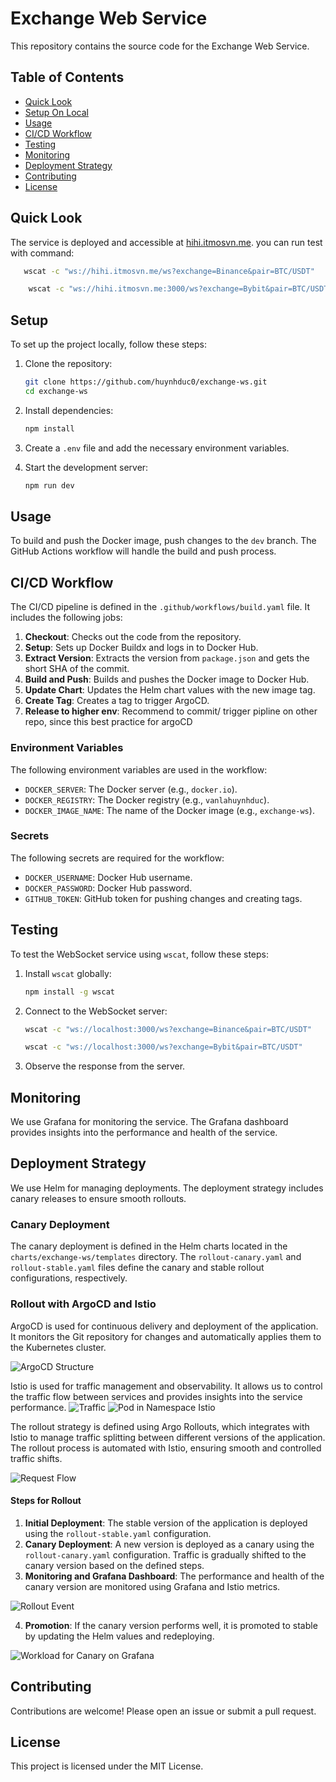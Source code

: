 # Exchange Web Service

This repository contains the source code for the Exchange Web Service.

## Table of Contents
- [Quick Look](#quick-look)
- [Setup On Local](#setup)
- [Usage](#usage)
- [CI/CD Workflow](#cicd-workflow)
- [Testing](#testing)
- [Monitoring](#monitoring)
- [Deployment Strategy](#deployment-strategy)
- [Contributing](#contributing)
- [License](#license)


## Quick Look
The service is deployed and accessible at [hihi.itmosvn.me](http://hihi.itmosvn.me).
you can run test with command:
 ```sh
    wscat -c "ws://hihi.itmosvn.me/ws?exchange=Binance&pair=BTC/USDT"
```
```sh
    wscat -c "ws://hihi.itmosvn.me:3000/ws?exchange=Bybit&pair=BTC/USDT"
```
 
## Setup

To set up the project locally, follow these steps:

1. Clone the repository:
    ```sh
    git clone https://github.com/huynhduc0/exchange-ws.git
    cd exchange-ws
    ```

2. Install dependencies:
    ```sh
    npm install
    ```

3. Create a `.env` file and add the necessary environment variables.

4. Start the development server:
    ```sh
    npm run dev
    ```

## Usage

To build and push the Docker image, push changes to the `dev` branch. The GitHub Actions workflow will handle the build and push process.

## CI/CD Workflow

The CI/CD pipeline is defined in the `.github/workflows/build.yaml` file. It includes the following jobs:

1. **Checkout**: Checks out the code from the repository.
2. **Setup**: Sets up Docker Buildx and logs in to Docker Hub.
3. **Extract Version**: Extracts the version from `package.json` and gets the short SHA of the commit.
4. **Build and Push**: Builds and pushes the Docker image to Docker Hub.
5. **Update Chart**: Updates the Helm chart values with the new image tag.
6. **Create Tag**: Creates a tag to trigger ArgoCD.
7. **Release to higher env**: Recommend to commit/ trigger pipline on other repo, since this best practice for argoCD
### Environment Variables

The following environment variables are used in the workflow:

- `DOCKER_SERVER`: The Docker server (e.g., `docker.io`).
- `DOCKER_REGISTRY`: The Docker registry (e.g., `vanlahuynhduc`).
- `DOCKER_IMAGE_NAME`: The name of the Docker image (e.g., `exchange-ws`).

### Secrets

The following secrets are required for the workflow:

- `DOCKER_USERNAME`: Docker Hub username.
- `DOCKER_PASSWORD`: Docker Hub password.
- `GITHUB_TOKEN`: GitHub token for pushing changes and creating tags.

## Testing

To test the WebSocket service using `wscat`, follow these steps:

1. Install `wscat` globally:
    ```sh
    npm install -g wscat
    ```

2. Connect to the WebSocket server:
    ```sh
    wscat -c "ws://localhost:3000/ws?exchange=Binance&pair=BTC/USDT"
    ```
    ```sh
    wscat -c "ws://localhost:3000/ws?exchange=Bybit&pair=BTC/USDT"
    ```
3. Observe the response from the server.

## Monitoring

We use Grafana for monitoring the service. The Grafana dashboard provides insights into the performance and health of the service.

## Deployment Strategy

We use Helm for managing deployments. The deployment strategy includes canary releases to ensure smooth rollouts.

### Canary Deployment

The canary deployment is defined in the Helm charts located in the `charts/exchange-ws/templates` directory. The `rollout-canary.yaml` and `rollout-stable.yaml` files define the canary and stable rollout configurations, respectively.

### Rollout with ArgoCD and Istio

ArgoCD is used for continuous delivery and deployment of the application. It monitors the Git repository for changes and automatically applies them to the Kubernetes cluster.

![ArgoCD Structure](./image/argocd.png)

Istio is used for traffic management and observability. It allows us to control the traffic flow between services and provides insights into the service performance.
![Traffic](./image/traffic.png)
![Pod in Namespace Istio](./image/namespace%20istio.png)

The rollout strategy is defined using Argo Rollouts, which integrates with Istio to manage traffic splitting between different versions of the application. The rollout process is automated with Istio, ensuring smooth and controlled traffic shifts.

![Request Flow](./image/request.png)

#### Steps for Rollout

1. **Initial Deployment**: The stable version of the application is deployed using the `rollout-stable.yaml` configuration.
2. **Canary Deployment**: A new version is deployed as a canary using the `rollout-canary.yaml` configuration. Traffic is gradually shifted to the canary version based on the defined steps.
3. **Monitoring and Grafana Dashboard**: The performance and health of the canary version are monitored using Grafana and Istio metrics.

![Rollout Event](./image/rollout%20events.png)

4. **Promotion**: If the canary version performs well, it is promoted to stable by updating the Helm values and redeploying.

![Workload for Canary on Grafana](./image/workload-canary.png)

## Contributing

Contributions are welcome! Please open an issue or submit a pull request.

## License

This project is licensed under the MIT License.